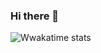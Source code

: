 ### Hi there 👋

<!--
**pvtpyro/pvtpyro** is a ✨ _special_ ✨ repository because its `README.md` (this file) appears on your GitHub profile.

Here are some ideas to get you started:

- 🔭 I’m currently working on ...
- 🌱 I’m currently learning ...
- 👯 I’m looking to collaborate on ...
- 🤔 I’m looking for help with ...
- 💬 Ask me about ...
- 📫 How to reach me: ...
- 😄 Pronouns: ...
- ⚡ Fun fact: ...
-->

![Wwakatime stats](https://github-readme-stats-taupe-two.vercel.app/api/wakatime?username=pvtpyro&hide_title=true&hide_border=true&langs_count=5)
